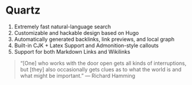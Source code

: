# Quartz


1. Extremely fast natural-language search
2. Customizable and hackable design based on Hugo
3. Automatically generated backlinks, link previews, and local graph
4. Built-in CJK + Latex Support and Admonition-style callouts
5. Support for both Markdown Links and Wikilinks



> “[One] who works with the door open gets all kinds of interruptions, but [they] also occasionally gets clues as to what the world is and what might be important.” — Richard Hamming
